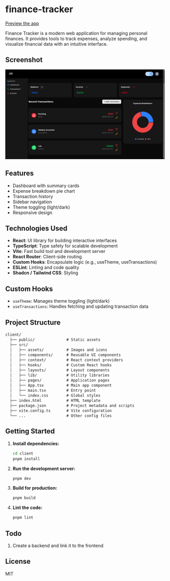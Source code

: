 # finance-tracker

[Preview the app](https://eslam-dv.github.io/finance-trakcer)

Finance Tracker is a modern web application for managing personal finances. It provides tools to track expenses, analyze spending, and visualize financial data with an intuitive interface.

## Screenshot

![screenshot](./screenshots/finance-trakcer.png)

## Features

- Dashboard with summary cards
- Expense breakdown pie chart
- Transaction history
- Sidebar navigation
- Theme toggling (light/dark)
- Responsive design

## Technologies Used

- **React**: UI library for building interactive interfaces
- **TypeScript**: Type safety for scalable development
- **Vite**: Fast build tool and development server
- **React Router**: Client-side routing
- **Custom Hooks**: Encapsulate logic (e.g., useTheme, useTransactions)
- **ESLint**: Linting and code quality
- **Shadcn / Tailwind CSS**: Styling

## Custom Hooks

- `useTheme`: Manages theme toggling (light/dark)
- `useTransactions`: Handles fetching and updating transaction data

## Project Structure

```
client/
  ├── public/              # Static assets
  ├── src/
  │   ├── assets/          # Images and icons
  │   ├── components/      # Reusable UI components
  │   ├── context/         # React context providers
  │   ├── hooks/           # Custom React hooks
  │   ├── layouts/         # Layout components
  │   ├── lib/             # Utility libraries
  │   ├── pages/           # Application pages
  │   ├── App.tsx          # Main app component
  │   ├── main.tsx         # Entry point
  │   └── index.css        # Global styles
  ├── index.html           # HTML template
  ├── package.json         # Project metadata and scripts
  ├── vite.config.ts       # Vite configuration
  └── ...                  # Other config files
```

## Getting Started

1. **Install dependencies:**
   ```sh
   cd client
   pnpm install
   ```
2. **Run the development server:**
   ```sh
   pnpm dev
   ```
3. **Build for production:**
   ```sh
   pnpm build
   ```
4. **Lint the code:**
   ```sh
   pnpm lint
   ```

## Todo

1. Create a backend and link it to the frontend

## License

MIT
